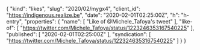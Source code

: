 {
  "kind": "likes",
  "slug": "2020/02/mygx4",
  "client_id": "https://indigenous.realize.be",
  "date": "2020-02-01T02:25:00Z",
  "h": "h-entry",
  "properties": {
    "name": [
      "Like of @Michele_Tafoya's tweet"
    ],
    "like-of": [
      "https://twitter.com/Michele_Tafoya/status/1223246353167540225"
    ],
    "published": [
      "2020-02-01T02:25:00Z"
    ],
    "syndication": [
      "https://twitter.com/Michele_Tafoya/status/1223246353167540225"
    ]
  }
}
